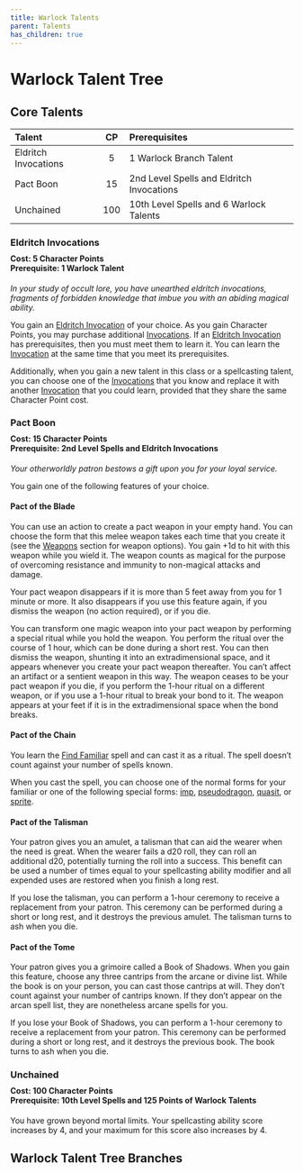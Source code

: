 ```yaml
---
title: Warlock Talents
parent: Talents
has_children: true
---
```


# Warlock Talent Tree

## Core Talents

| Talent | CP | Prerequisites |
|:-------|:--:|:--------------|
| Eldritch Invocations | 5   | 1 Warlock Branch Talent |
| Pact Boon            | 15  | 2nd Level Spells and Eldritch Invocations |
| Unchained            | 100 | 10th Level Spells and 6 Warlock Talents |

### Eldritch Invocations

<div style="margin-top:-10px;"></div>

#### **Cost:** 5 Character Points<br>**Prerequisite:** 1 Warlock Talent
*In your study of occult lore, you have unearthed eldritch invocations, fragments of forbidden knowledge that imbue you with an abiding magical ability.*

You gain an [Eldritch Invocation](https://stormchaserroleplaying.com/stormchaserRPG/Talents/Warlock/Invocations/) of your choice. As you gain Character Points, you may purchase additional [Invocations](https://stormchaserroleplaying.com/stormchaserRPG/Talents/Warlock/Invocations/). If an [Eldritch Invocation]((https://stormchaserroleplaying.com/stormchaserRPG/Talents/Warlock/Invocations/)) has prerequisites, then you must meet them to learn it. You can learn the [Invocation](https://stormchaserroleplaying.com/stormchaserRPG/Talents/Warlock/Invocations/) at the same time that you meet its prerequisites.

Additionally, when you gain a new talent in this class or a spellcasting talent, you can choose one of the [Invocations](https://stormchaserroleplaying.com/stormchaserRPG/Talents/Warlock/Invocations/) that you know and replace it with another [Invocation](https://stormchaserroleplaying.com/stormchaserRPG/Talents/Warlock/Invocations/) that you could learn, provided that they share the same Character Point cost. 

### Pact Boon

<div style="margin-top:-10px;"></div>

#### **Cost:** 15 Character Points<br>**Prerequisite:** 2nd Level Spells and Eldritch Invocations
*Your otherworldly patron bestows a gift upon you for your loyal service.*

You gain one of the following features of your choice.

#### Pact of the Blade
You can use an action to create a pact weapon in your empty hand. You can choose the form that this melee weapon takes each time that you create it (see the [Weapons](https://stormchaserroleplaying.com/stormchaserRPG/Equipment/Weapons/) section for weapon options). You gain +1d to hit with this weapon while you wield it. The weapon counts as magical for the purpose of overcoming resistance and immunity to non-magical attacks and damage.

Your pact weapon disappears if it is more than 5 feet away from you for 1 minute or more. It also disappears if you use this feature again, if you dismiss the weapon (no action required), or if you die.

You can transform one magic weapon into your pact weapon by performing a special ritual while you hold the weapon. You perform the ritual over the course of 1 hour, which can be done during a short rest. You can then dismiss the weapon, shunting it into an extradimensional space, and it appears whenever you create your pact weapon thereafter. You can’t affect an artifact or a sentient weapon in this way. The weapon ceases to be your pact weapon if you die, if you perform the 1-hour ritual on a different weapon, or if you use a 1-hour ritual to break your bond to it. The weapon appears at your feet if it is in the extradimensional space when the bond breaks.

#### Pact of the Chain
You learn the [Find Familiar]() spell and can cast it as a ritual. The spell doesn’t count against your number of spells known.

When you cast the spell, you can choose one of the normal forms for your familiar or one of the following special forms: [imp](), [pseudodragon](), [quasit](), or [sprite]().

#### Pact of the Talisman
Your patron gives you an amulet, a talisman that can aid the wearer when the need is great. When the wearer fails a d20 roll, they can roll an additional d20, potentially turning the roll into a success. This benefit can be used a number of times equal to your spellcasting ability modifier and all expended uses are restored when you finish a long rest.

If you lose the talisman, you can perform a 1-hour ceremony to receive a replacement from your patron. This ceremony can be performed during a short or long rest, and it destroys the previous amulet. The talisman turns to ash when you die.

#### Pact of the Tome
Your patron gives you a grimoire called a Book of Shadows. When you gain this feature, choose any three cantrips from the arcane or divine list. While the book is on your person, you can cast those cantrips at will. They don’t count against your number of cantrips known. If they don’t appear on the arcan spell list, they are nonetheless arcane spells for you.

If you lose your Book of Shadows, you can perform a 1-hour ceremony to receive a replacement from your patron. This ceremony can be performed during a short or long rest, and it destroys the previous book. The book turns to ash when you die.

### Unchained

<div style="margin-top:-10px;"></div>

#### **Cost:** 100 Character Points<br>**Prerequisite:** 10th Level Spells and 125 Points of Warlock Talents
You have grown beyond mortal limits. Your spellcasting ability score increases by 4, and your maximum for this score also increases by 4.

## Warlock Talent Tree Branches
